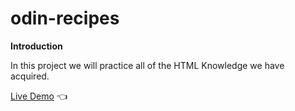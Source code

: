 # odin-recipes

<strong>Introduction</strong>

In this project we will practice all of the HTML
Knowledge we have acquired.

[Live Demo](https://farzadin.github.io/odin-recipes/) :point_left:
